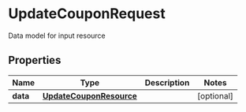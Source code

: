 

# UpdateCouponRequest

Data model for input resource

## Properties

| Name | Type | Description | Notes |
|------------ | ------------- | ------------- | -------------|
|**data** | [**UpdateCouponResource**](UpdateCouponResource.md) |  |  [optional] |



